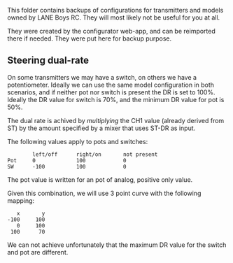 This folder contains backups of configurations for transmitters and models
owned by LANE Boys RC. They will most likely not be useful for you at all.

They were created by the configurator web-app, and can be reimported there
if needed. They were put here for backup purpose.



## Steering dual-rate

On some transmitters we may have a switch, on others we have a potentiometer.
Ideally we can use the same model configuration in both scenarios, and if neither pot nor switch is present the DR is set to 100%. Ideally the DR value for switch is 70%, and the minimum DR value for pot is 50%.

The dual rate is achived by *multiplying* the CH1 value (already derived from ST) by the amount specified by a mixer that uses ST-DR as input.

The following values apply to pots and switches:


            left/off      right/on       not present
    Pot     0             100            0
    SW      -100          100            0

The pot value is written for an pot of analog, positive only value.

Given this combination, we will use 3 point curve with the following mapping:

       x       y
    -100     100
       0     100
     100      70

We can not achieve unfortunately that the maximum DR value for the switch and pot are different.